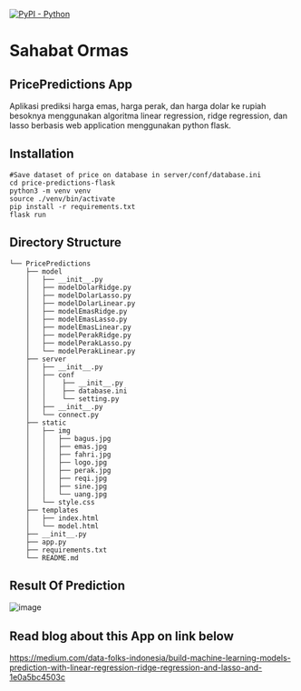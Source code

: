 [![PyPI - Python](https://img.shields.io/pypi/pyversions/iconsdk?logo=pypi)](https://pypi.org/project/iconsdk)

# Sahabat Ormas
## PricePredictions App
Aplikasi prediksi harga emas, harga perak, dan harga dolar ke rupiah besoknya menggunakan algoritma linear regression, ridge regression, dan lasso berbasis web application menggunakan python flask.

## Installation
```
#Save dataset of price on database in server/conf/database.ini
cd price-predictions-flask
python3 -m venv venv  
source ./venv/bin/activate
pip install -r requirements.txt  
flask run
```

## Directory Structure
```text
└── PricePredictions
    ├── model
    │   ├── __init__.py
    │   ├── modelDolarRidge.py
    │   ├── modelDolarLasso.py
    │   ├── modelDolarLinear.py
    │   ├── modelEmasRidge.py
    │   ├── modelEmasLasso.py
    │   ├── modelEmasLinear.py
    │   ├── modelPerakRidge.py
    │   ├── modelPerakLasso.py 
    │   └── modelPerakLinear.py   
    ├── server
    │   ├── __init__.py
    │   ├── conf
    │   │    ├── __init__.py
    │   │    ├── database.ini
    │   │    └── setting.py
    │   ├── __init__.py
    │   └── connect.py
    ├── static
    │   ├── img
    │   │   ├── bagus.jpg
    │   │   ├── emas.jpg
    │   │   ├── fahri.jpg
    │   │   ├── logo.jpg
    │   │   ├── perak.jpg
    │   │   ├── reqi.jpg
    │   │   ├── sine.jpg
    │   │   └── uang.jpg
    │   └── style.css
    ├── templates
    │   ├── index.html
    │   └── model.html
    ├── __init__.py
    ├── app.py
    ├── requirements.txt
    └── README.md
```

## Result Of Prediction
![image](https://user-images.githubusercontent.com/69528812/188315392-de93820a-4dde-485d-9c22-85118d6a3d6f.png)

## Read blog about this App on link below
https://medium.com/data-folks-indonesia/build-machine-learning-models-prediction-with-linear-regression-ridge-regression-and-lasso-and-1e0a5bc4503c


